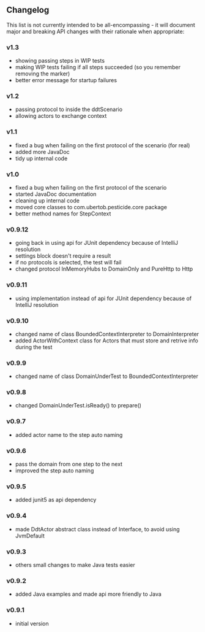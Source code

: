 <h2 class="github">Changelog</h2>

This list is not currently intended to be all-encompassing - it will document major and breaking API 
changes with their rationale when appropriate:

### v1.3
- showing passing steps in WIP tests
- making WIP tests failing if all steps succeeded (so you remember removing the marker)
- better error message for startup failures

### v1.2
- passing protocol to inside the ddtScenario
- allowing actors to exchange context

### v1.1
- fixed a bug when failing on the first protocol of the scenario (for real)
- added more JavaDoc
- tidy up internal code

### v1.0
- fixed a bug when failing on the first protocol of the scenario
- started JavaDoc documentation
- cleaning up internal code
- moved core classes to com.ubertob.pesticide.core package
- better method names for StepContext

### v0.9.12
- going back in using api for JUnit dependency because of IntelliJ resolution
- settings block doesn't require a result
- if no protocols is selected, the test will fail
- changed protocol InMemoryHubs to DomainOnly and PureHttp to Http

### v0.9.11
- using implementation instead of api for JUnit dependency because of IntelliJ resolution

### v0.9.10
- changed name of class BoundedContextInterpreter to DomainInterpreter
- added ActorWithContext class for Actors that must store and retrive info during the test

### v0.9.9
- changed name of class DomainUnderTest to BoundedContextInterpreter

### v0.9.8
- changed DomainUnderTest.isReady() to prepare()

### v0.9.7
- added actor name to the step auto naming

### v0.9.6
- pass the domain from one step to the next
- improved the step auto naming

### v0.9.5
- added junit5 as api dependency

### v0.9.4
- made DdtActor abstract class instead of Interface, to avoid using JvmDefault

### v0.9.3
- others small changes to make Java tests easier

### v0.9.2
- added Java examples and made api more friendly to Java

### v0.9.1
- initial version

